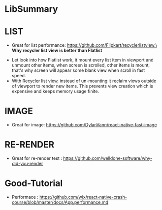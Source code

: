 # LibSummary

# LIST
  - Great for list performance: https://github.com/Flipkart/recyclerlistview.\
  **Why recycler list view is better than Flatlist**
  * Let look into how Flatlist work, it mount every list item in viewport and unmount other items, when screen is scrolled, other items is mount, that's why screen will appear some blank view when scroll in fast speed. 
  * With Recycler list view, instead of un-mounting it reclaim views outside of viewport to render new items. This prevents view creation which is expensive and keeps memory usage finite.

# IMAGE
  - Great for image: https://github.com/DylanVann/react-native-fast-image

# RE-RENDER
- Great for re-render test : https://github.com/welldone-software/why-did-you-render

# Good-Tutorial
- Performace : https://github.com/wix/react-native-crash-course/blob/master/docs/App.performance.md
